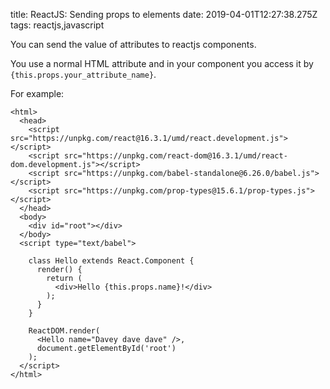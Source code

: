 title: ReactJS: Sending props to elements
date: 2019-04-01T12:27:38.275Z
tags: reactjs,javascript

You can send the value of attributes to reactjs components. 

You use a normal HTML attribute and in your component you access it by `{this.props.your_attribute_name}`.

For example:

```
<html>
  <head>
    <script src="https://unpkg.com/react@16.3.1/umd/react.development.js"></script>
    <script src="https://unpkg.com/react-dom@16.3.1/umd/react-dom.development.js"></script>
    <script src="https://unpkg.com/babel-standalone@6.26.0/babel.js"></script>
    <script src="https://unpkg.com/prop-types@15.6.1/prop-types.js"></script>
  </head>
  <body>
    <div id="root"></div>
  </body>
  <script type="text/babel">

    class Hello extends React.Component {
      render() {
        return (
          <div>Hello {this.props.name}!</div>
        );
      }
    }

    ReactDOM.render(
      <Hello name="Davey dave dave" />,
      document.getElementById('root')
    );  
  </script>
</html>
```

